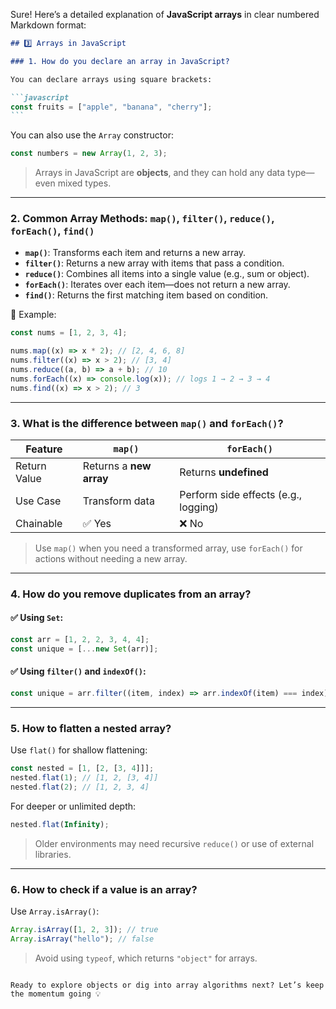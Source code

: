 Sure! Here’s a detailed explanation of **JavaScript arrays** in clear numbered Markdown format:

````markdown
## 3️⃣ Arrays in JavaScript

### 1. How do you declare an array in JavaScript?

You can declare arrays using square brackets:

```javascript
const fruits = ["apple", "banana", "cherry"];
```
````

You can also use the `Array` constructor:

```javascript
const numbers = new Array(1, 2, 3);
```

> Arrays in JavaScript are **objects**, and they can hold any data type—even mixed types.

---

### 2. Common Array Methods: `map()`, `filter()`, `reduce()`, `forEach()`, `find()`

- **`map()`**: Transforms each item and returns a new array.
- **`filter()`**: Returns a new array with items that pass a condition.
- **`reduce()`**: Combines all items into a single value (e.g., sum or object).
- **`forEach()`**: Iterates over each item—does not return a new array.
- **`find()`**: Returns the first matching item based on condition.

📌 Example:

```javascript
const nums = [1, 2, 3, 4];

nums.map((x) => x * 2); // [2, 4, 6, 8]
nums.filter((x) => x > 2); // [3, 4]
nums.reduce((a, b) => a + b); // 10
nums.forEach((x) => console.log(x)); // logs 1 → 2 → 3 → 4
nums.find((x) => x > 2); // 3
```

---

### 3. What is the difference between `map()` and `forEach()`?

| Feature      | `map()`                 | `forEach()`                          |
| ------------ | ----------------------- | ------------------------------------ |
| Return Value | Returns a **new array** | Returns **undefined**                |
| Use Case     | Transform data          | Perform side effects (e.g., logging) |
| Chainable    | ✅ Yes                  | ❌ No                                |

> Use `map()` when you need a transformed array, use `forEach()` for actions without needing a new array.

---

### 4. How do you remove duplicates from an array?

#### ✅ Using `Set`:

```javascript
const arr = [1, 2, 2, 3, 4, 4];
const unique = [...new Set(arr)];
```

#### ✅ Using `filter()` and `indexOf()`:

```javascript
const unique = arr.filter((item, index) => arr.indexOf(item) === index);
```

---

### 5. How to flatten a nested array?

Use `flat()` for shallow flattening:

```javascript
const nested = [1, [2, [3, 4]]];
nested.flat(1); // [1, 2, [3, 4]]
nested.flat(2); // [1, 2, 3, 4]
```

For deeper or unlimited depth:

```javascript
nested.flat(Infinity);
```

> Older environments may need recursive `reduce()` or use of external libraries.

---

### 6. How to check if a value is an array?

Use `Array.isArray()`:

```javascript
Array.isArray([1, 2, 3]); // true
Array.isArray("hello"); // false
```

> Avoid using `typeof`, which returns `"object"` for arrays.

```

Ready to explore objects or dig into array algorithms next? Let’s keep the momentum going 💡
```
